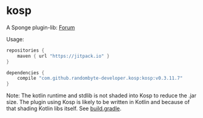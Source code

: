 # kosp
A Sponge plugin-lib: [Forum](https://forums.spongepowered.org/t/kosp-helpful-plugin-library-for-kotlin/16678)

Usage:
```groovy
repositories {
    maven { url "https://jitpack.io" }
}

dependencies {
    compile "com.github.randombyte-developer.kosp:kosp:v0.3.11.7"
}
```

Note: The kotlin runtime and stdlib is not shaded into Kosp to reduce the .jar size. The plugin using Kosp is likely to be written in Kotlin and because of that shading Kotlin libs itself. See [build.gradle](https://github.com/randombyte-developer/kosp/blob/master/build.gradle).
